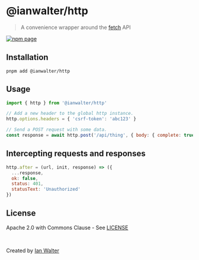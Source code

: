 # @ianwalter/http
> A convenience wrapper around the [fetch][fetchUrl] API

[![npm page][npmImage]][npmUrl]

## Installation

```console
pnpm add @ianwalter/http
```

## Usage

```js
import { http } from '@ianwalter/http'

// Add a new header to the global http instance.
http.options.headers = { 'csrf-token': 'abc123' }

// Send a POST request with some data.
const response = await http.post('/api/thing', { body: { complete: true } })
```

## Intercepting requests and responses

```js
http.after = (url, init, response) => ({
  ...response,
  ok: false,
  status: 401,
  statusText: 'Unauthorized'
})
```

## License

Apache 2.0 with Commons Clause - See [LICENSE][licenseUrl]

&nbsp;

Created by [Ian Walter](https://iankwalter.com)

[fetchUrl]: https://developer.mozilla.org/en-US/docs/Web/API/Fetch_API
[npmImage]: https://img.shields.io/npm/v/@ianwalter/http.svg
[npmUrl]: https://www.npmjs.com/package/@ianwalter/http
[licenseUrl]: https://github.com/ianwalter/http/blob/master/LICENSE
